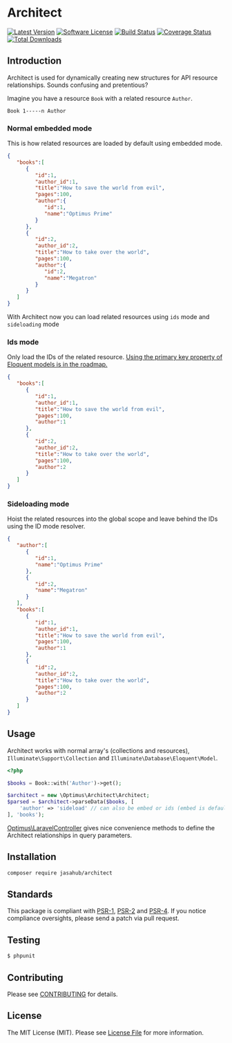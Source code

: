# Architect

[![Latest Version](https://img.shields.io/github/release/esbenp/architect.svg?style=flat-square)](https://github.com/esbenp/architect/releases)
[![Software License](https://img.shields.io/badge/license-MIT-brightgreen.svg?style=flat-square)](LICENSE)
[![Build Status](https://img.shields.io/travis/esbenp/architect/master.svg?style=flat-square)](https://travis-ci.org/esbenp/architect)
[![Coverage Status](https://img.shields.io/coveralls/esbenp/architect.svg?style=flat-square)](https://coveralls.io/github/esbenp/architect)
[![Total Downloads](https://img.shields.io/packagist/dt/optimus/architect.svg?style=flat-square)](https://packagist.org/packages/optimus/architect)

## Introduction

Architect is used for dynamically creating new structures for API resource relationships.
Sounds confusing and pretentious?

Imagine you have a resource `Book` with a related resource `Author`.

```
Book 1-----n Author
```

### Normal embedded mode

This is how related resources are loaded by default using embedded mode.

```json
{  
   "books":[  
      {  
         "id":1,
         "author_id":1,
         "title":"How to save the world from evil",
         "pages":100,
         "author":{  
            "id":1,
            "name":"Optimus Prime"
         }
      },
      {  
         "id":2,
         "author_id":2,
         "title":"How to take over the world",
         "pages":100,
         "author":{  
            "id":2,
            "name":"Megatron"
         }
      }
   ]
}
```

With Architect now you can load related resources using `ids` mode and
`sideloading` mode

### Ids mode

Only load the IDs of the related resource.
[Using the primary key property of Eloquent models is in the roadmap.](https://github.com/esbenp/architect/issues/1)

```json
{  
   "books":[  
      {  
         "id":1,
         "author_id":1,
         "title":"How to save the world from evil",
         "pages":100,
         "author":1
      },
      {  
         "id":2,
         "author_id":2,
         "title":"How to take over the world",
         "pages":100,
         "author":2
      }
   ]
}
```

### Sideloading mode

Hoist the related resources into the global scope and leave behind the IDs
using the ID mode resolver.

```json
{  
   "author":[  
      {  
         "id":1,
         "name":"Optimus Prime"
      },
      {  
         "id":2,
         "name":"Megatron"
      }
   ],
   "books":[  
      {  
         "id":1,
         "author_id":1,
         "title":"How to save the world from evil",
         "pages":100,
         "author":1
      },
      {  
         "id":2,
         "author_id":2,
         "title":"How to take over the world",
         "pages":100,
         "author":2
      }
   ]
}
```

## Usage

Architect works with normal array's (collections and resources), `Illuminate\Support\Collection`
and `Illuminate\Database\Eloquent\Model`.

```php
<?php

$books = Book::with('Author')->get();

$architect = new \Optimus\Architect\Architect;
$parsed = $architect->parseData($books, [
    'author' => 'sideload' // can also be embed or ids (embed is default)
], 'books');
```

[Optimus\LaravelController](https://github.com/esbenp/laravel-controller) gives
nice convenience methods to define the Architect relationships in query parameters.

## Installation

```bash
composer require jasahub/architect
```

## Standards

This package is compliant with [PSR-1], [PSR-2] and [PSR-4]. If you notice compliance oversights,
please send a patch via pull request.

[PSR-1]: https://github.com/php-fig/fig-standards/blob/master/accepted/PSR-1-basic-coding-standard.md
[PSR-2]: https://github.com/php-fig/fig-standards/blob/master/accepted/PSR-2-coding-style-guide.md
[PSR-4]: https://github.com/php-fig/fig-standards/blob/master/accepted/PSR-4-autoloader.md

## Testing

``` bash
$ phpunit
```

## Contributing

Please see [CONTRIBUTING](https://github.com/esbenp/architect/blob/master/CONTRIBUTING.md) for details.

## License

The MIT License (MIT). Please see [License File](https://github.com/esbenp/architect/blob/master/LICENSE) for more information.
